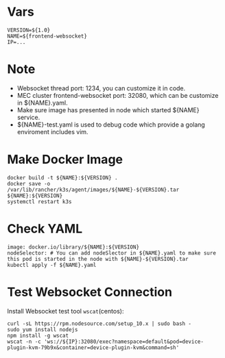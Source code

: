 # Vars
```
VERSION=${1.0}
NAME=${frontend-websocket}
IP=...
```

# Note
* Websocket thread port: 1234, you can customize it in code.
* MEC cluster frontend-websocket port: 32080, which can be customize in ${NAME}.yaml.
* Make sure image has presented in node which started ${NAME} service.
* ${NAME}-test.yaml is used to debug code which provide a golang enviroment includes vim.

# Make Docker Image
```
docker build -t ${NAME}:${VERSION} .
docker save -o /var/lib/rancher/k3s/agent/images/${NAME}-${VERSION}.tar ${NAME}:${VERSION}
systemctl restart k3s
```
<!-- Set cluster.server.ip (/etc/rancher/k3s/k3s.yaml) to local host public IP. -->

# Check YAML
```
image: docker.io/library/${NAME}:${VERSION}
nodeSelector: # You can add nodeSlector in ${NAME}.yaml to make sure this pod is started in the node with ${NAME}-${VERSION}.tar
kubectl apply -f ${NAME}.yaml
```

# Test Websocket Connection
Install Websocket test tool `wscat`(centos):
```
curl -sL https://rpm.nodesource.com/setup_10.x | sudo bash -
sudo yum install nodejs
npm install -g wscat
wscat -n -c 'ws://${IP}:32080/exec?namespace=default&pod=device-plugin-kvm-79b9x&container=device-plugin-kvm&command=sh'
```